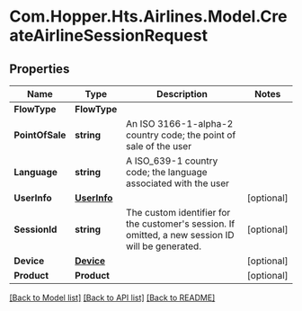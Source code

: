 # Com.Hopper.Hts.Airlines.Model.CreateAirlineSessionRequest

## Properties

Name | Type | Description | Notes
------------ | ------------- | ------------- | -------------
**FlowType** | **FlowType** |  | 
**PointOfSale** | **string** | An ISO 3166-1-alpha-2 country code; the point of sale of the user | 
**Language** | **string** | A ISO_639-1 country code; the language associated with the user | 
**UserInfo** | [**UserInfo**](UserInfo.md) |  | [optional] 
**SessionId** | **string** | The custom identifier for the customer&#39;s session. If omitted, a new session ID will be generated. | [optional] 
**Device** | [**Device**](Device.md) |  | [optional] 
**Product** | **Product** |  | [optional] 

[[Back to Model list]](../../README.md#documentation-for-models) [[Back to API list]](../../README.md#documentation-for-api-endpoints) [[Back to README]](../../README.md)

